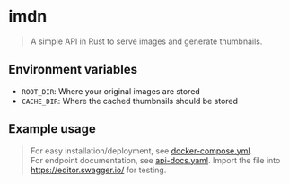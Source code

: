 # imdn

> A simple API in Rust to serve images and generate thumbnails.

## Environment variables

- `ROOT_DIR`: Where your original images are stored
- `CACHE_DIR`: Where the cached thumbnails should be stored

## Example usage

> For easy installation/deployment, see [docker-compose.yml](docker-compose.yml).  
> For endpoint documentation, see [api-docs.yaml](assets/docs.yaml). Import the file into https://editor.swagger.io/ for
> testing.
